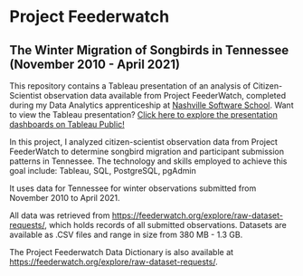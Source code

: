 # Project Feederwatch
## The Winter Migration of Songbirds in Tennessee (November 2010 - April 2021)

This repository contains a Tableau presentation of an analysis of Citizen-Scientist observation data available from Project FeederWatch, completed during my Data Analytics apprenticeship at [Nashville Software School](https://nashvillesoftwareschool.com/). Want to view the Tableau presentation? [Click here to explore the presentation dashboards on Tableau Public!](https://public.tableau.com/app/profile/rachel.kocheran)

In this project, I analyzed citizen-scientist observation data from Project FeederWatch to determine songbird migration and participant submission patterns in Tennessee. The technology and skills employed to achieve this goal include: Tableau, SQL, PostgreSQL, pgAdmin

It uses data for Tennessee for winter observations submitted from November 2010 to April 2021.

All data was retrieved from https://feederwatch.org/explore/raw-dataset-requests/, which holds records of all submitted observations. Datasets are available as .CSV files and range in size from 380 MB - 1.3 GB.

The Project Feederwatch Data Dictionary is also available at https://feederwatch.org/explore/raw-dataset-requests/.